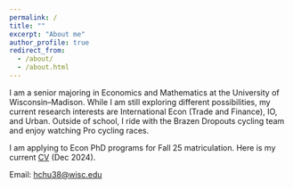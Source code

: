 ```yaml
---
permalink: /
title: ""
excerpt: "About me"
author_profile: true
redirect_from: 
  - /about/
  - /about.html
---
```


I am a senior majoring in Economics and Mathematics at the University of Wisconsin–Madison. While I am still exploring different possibilities, my current research interests are International Econ (Trade and Finance), IO, and Urban. Outside of school, I ride with the Brazen Dropouts cycling team and enjoy watching Pro cycling races.

I am applying to Econ PhD programs for Fall 25 matriculation. Here is my current <a href="/files/EricHsienchenChu_CV.pdf" target="_blank">CV</a> (Dec 2024).

Email: <a href="mailto:hchu38@wisc.edu">hchu38@wisc.edu</a>
